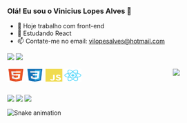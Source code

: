 ### Olá! Eu sou o Vinicius Lopes Alves 👋

- 🔭 Hoje trabalho com front-end
- 📕 Estudando React 
- 📫 Contate-me no email: vilopesalves@hotmail.com


<div>
  <a href="https://github.com/vanilanorca"></a>
  <img height="180em" src="https://github-readme-stats.vercel.app/api?username=vanilanorca&show_icons=true&theme=dracula&include_all_commits=true&count_private=true"/>
  <img height="180em" src="https://github-readme-stats.vercel.app/api/top-langs/?username=vanilanorca&layout=compact&langs_count=7&theme=dracula"/>
</div>
  
<div style="display: inline_block"><br>
  <img align="center" alt="Vini-HTML" height="30" width="40" src="https://raw.githubusercontent.com/devicons/devicon/master/icons/html5/html5-original.svg">
  <img align="center" alt="Vini-CSS" height="30" width="40" src="https://raw.githubusercontent.com/devicons/devicon/master/icons/css3/css3-original.svg">
  <img align="center" alt="Vini-Js" height="30" width="40" src="https://raw.githubusercontent.com/devicons/devicon/master/icons/javascript/javascript-plain.svg">
  <img align="center" alt="Vini-React" height="30" width="40" src="https://raw.githubusercontent.com/devicons/devicon/master/icons/react/react-original.svg">
  <img align="right" alt=" " src="https://i.imgur.com/dLtT7u6.gif?noredirect" width="120px">
</div>
  
##
  
<div>
  <a href="https://www.instagram.com/vini_lopes/" target="_blank"><img src="https://img.shields.io/badge/-Instagram-%23E4405F?style=for-the-badge&logo=instagram&logoColor=white"     target="_blank"></a>
  <a href = "mailto:vilopesalves@hotmail.com"><img src="https://img.shields.io/badge/-MAIL-%23333?style=for-the-badge&logo=gmail&logoColor=white" target="_blank"></a>
  <a href="https://www.linkedin.com/in/vinicius-lopes-alves" target="_blank"><img src="https://img.shields.io/badge/-LinkedIn-%230077B5?style=for-the-badge&logo=linkedin&logoColor=white" target="_blank"></a> 
</div>
  
  ![Snake animation](https://github.com/vanilanorca/vanilanorca/blob/output/github-contribution-grid-snake.svg)
  
<div>
  <img height="180em" width="460em" src="https://github-readme-stats.vercel.app/api/wakatime?username=@vaine&layout=compact&range=all_time&theme=merko&hide_border=true%22/%3E  </div>
